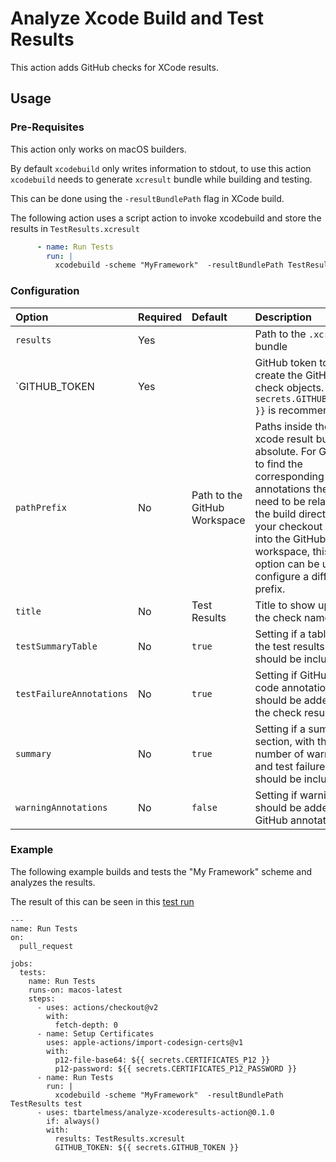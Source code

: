 # Analyze Xcode Build and Test Results

This action adds GitHub checks for XCode results.

## Usage

### Pre-Requisites

This action only works on macOS builders.

By default `xcodebuild` only writes information to stdout, to use this action `xcodebuild`
needs to generate `xcresult` bundle while building and testing.

This can be done using the `-resultBundlePath` flag in XCode build.

The following action uses a script action to invoke xcodebuild and store the results
in `TestResults.xcresult`

```yaml
      - name: Run Tests
        run: |
          xcodebuild -scheme "MyFramework"  -resultBundlePath TestResults test
```

### Configuration
| Option       | Required | Default | Description |
|:-------------|:---------|:--------|:------------|
| `results`     | Yes      |         | Path to the `.xcresult` bundle | 
| `GITHUB_TOKEN | Yes      |         | GitHub token to create the GitHub check objects. ` ${{ secrets.GITHUB_TOKEN }}` is recommended | 
| `pathPrefix` | No       | Path to the GitHub Workspace | Paths inside the xcode result build are absolute. For GitHub to find the corresponding file for annotations the paths need to be relative to the build directory. If your checkout is not into the GitHub workspace, this option can be used to configure a different prefix. |
| `title`      | No       | Test Results | Title to show up as the check name | 
| `testSummaryTable` | No | `true`    | Setting if a table with the test results should be included | 
| `testFailureAnnotations` | No | `true` | Setting if GitHub code annotations should be added in the check results | 
| `summary` | No | `true` | Setting if a summary section, with the number of warnings and test failures should be included | 
| `warningAnnotations` | No | `false` | Setting if warnings should be added as GitHub annotations| 


### Example

The following example builds and tests the "My Framework" scheme and analyzes the results.

The result of this can be seen in this [test run](https://github.com/tbartelmess/action-test/pull/1/checks?check_run_id=2197833878)

```
---
name: Run Tests
on:
  pull_request

jobs:
  tests:
    name: Run Tests
    runs-on: macos-latest
    steps:
      - uses: actions/checkout@v2
        with:
          fetch-depth: 0
      - name: Setup Certificates
        uses: apple-actions/import-codesign-certs@v1
        with:
          p12-file-base64: ${{ secrets.CERTIFICATES_P12 }}
          p12-password: ${{ secrets.CERTIFICATES_P12_PASSWORD }}
      - name: Run Tests
        run: |
          xcodebuild -scheme "MyFramework"  -resultBundlePath TestResults test
      - uses: tbartelmess/analyze-xcoderesults-action@0.1.0
        if: always()
        with:
          results: TestResults.xcresult
          GITHUB_TOKEN: ${{ secrets.GITHUB_TOKEN }}
```
